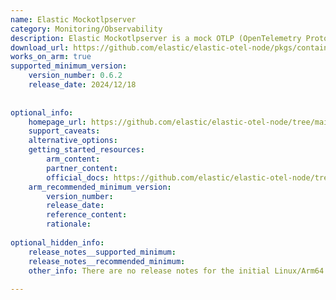 ```yaml
---
name: Elastic Mockotlpserver
category: Monitoring/Observability
description: Elastic Mockotlpserver is a mock OTLP (OpenTelemetry Protocol) server and receiver from the Elastic OpenTelemetry Node.js (elastic-otel-node) project, designed for development and testing. It launches HTTP and gRPC servers on the default OTLP ports to capture telemetry data, print it in multiple formats, and enable assertions in test workflows. It can run standalone or from Node.js code, and is used within the opentelemetry-node package to validate instrumentation and telemetry pipelines.
download_url: https://github.com/elastic/elastic-otel-node/pkgs/container/elastic-otel-node%2Fmockotlpserver
works_on_arm: true
supported_minimum_version:
    version_number: 0.6.2
    release_date: 2024/12/18
 
 
optional_info:
    homepage_url: https://github.com/elastic/elastic-otel-node/tree/main/packages/mockotlpserver
    support_caveats:
    alternative_options:
    getting_started_resources:
        arm_content:
        partner_content:
        official_docs: https://github.com/elastic/elastic-otel-node/tree/main/packages/mockotlpserver#cli-usage
    arm_recommended_minimum_version:
        version_number:
        release_date:
        reference_content:
        rationale:
 
optional_hidden_info:
    release_notes__supported_minimum:
    release_notes__recommended_minimum:
    other_info: There are no release notes for the initial Linux/Arm64 support. Docker images for Linux/Arm64 are available from version 0.6.2 onwards. Please see [this](https://github.com/elastic/elastic-otel-node/pkgs/container/elastic-otel-node%2Fmockotlpserver/325115510?tag=0.6.2).
 
---
```

